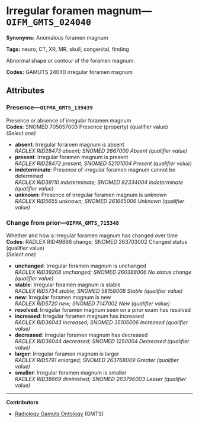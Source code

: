 # Irregular foramen magnum—`OIFM_GMTS_024040`

**Synonyms:** Anomalous foramen magnum

**Tags:** neuro, CT, XR, MR, skull, congenital, finding

Abnormal shape or contour of the foramen magnum.

**Codes:** GAMUTS 24040 irregular foramen magnum

## Attributes

### Presence—`OIFMA_GMTS_139439`

Presence or absence of irregular foramen magnum  
**Codes**: SNOMED 705057003 Presence (property) (qualifier value)  
*(Select one)*

- **absent**: Irregular foramen magnum is absent  
_RADLEX RID28473 absent; SNOMED 2667000 Absent (qualifier value)_
- **present**: Irregular foramen magnum is present  
_RADLEX RID28472 present; SNOMED 52101004 Present (qualifier value)_
- **indeterminate**: Presence of irregular foramen magnum cannot be determined  
_RADLEX RID39110 indeterminate; SNOMED 82334004 Indeterminate (qualifier value)_
- **unknown**: Presence of irregular foramen magnum is unknown  
_RADLEX RID5655 unknown; SNOMED 261665006 Unknown (qualifier value)_

### Change from prior—`OIFMA_GMTS_715348`

Whether and how a irregular foramen magnum has changed over time  
**Codes**: RADLEX RID49896 change; SNOMED 263703002 Changed status (qualifier value)  
*(Select one)*

- **unchanged**: Irregular foramen magnum is unchanged  
_RADLEX RID39268 unchanged; SNOMED 260388006 No status change (qualifier value)_
- **stable**: Irregular foramen magnum is stable  
_RADLEX RID5734 stable; SNOMED 58158008 Stable (qualifier value)_
- **new**: Irregular foramen magnum is new  
_RADLEX RID5720 new; SNOMED 7147002 New (qualifier value)_
- **resolved**: Irregular foramen magnum seen on a prior exam has resolved  
- **increased**: Irregular foramen magnum has increased  
_RADLEX RID36043 increased; SNOMED 35105006 Increased (qualifier value)_
- **decreased**: Irregular foramen magnum has decreased  
_RADLEX RID36044 decreased; SNOMED 1250004 Decreased (qualifier value)_
- **larger**: Irregular foramen magnum is larger  
_RADLEX RID5791 enlarged; SNOMED 263768009 Greater (qualifier value)_
- **smaller**: Irregular foramen magnum is smaller  
_RADLEX RID38669 diminished; SNOMED 263796003 Lesser (qualifier value)_

---

**Contributors**

- [Radiology Gamuts Ontology](https://gamuts.net/) (GMTS)